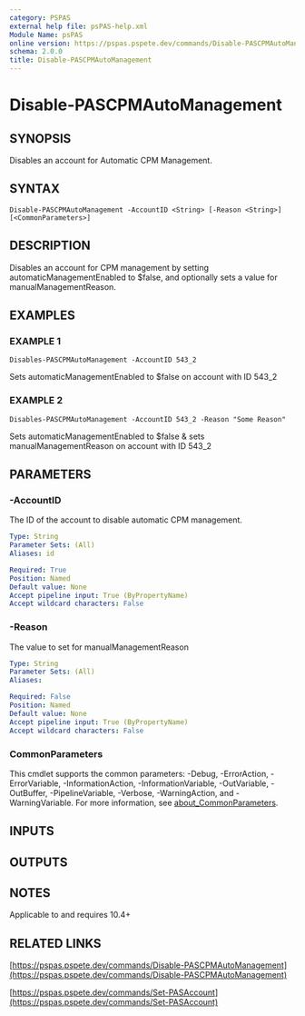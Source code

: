 ```yaml
---
category: PSPAS
external help file: psPAS-help.xml
Module Name: psPAS
online version: https://pspas.pspete.dev/commands/Disable-PASCPMAutoManagement
schema: 2.0.0
title: Disable-PASCPMAutoManagement
---
```


# Disable-PASCPMAutoManagement

## SYNOPSIS
Disables an account for Automatic CPM Management.

## SYNTAX

```
Disable-PASCPMAutoManagement -AccountID <String> [-Reason <String>] [<CommonParameters>]
```

## DESCRIPTION
Disables an account for CPM management by setting automaticManagementEnabled to $false,
and optionally sets a value for manualManagementReason.

## EXAMPLES

### EXAMPLE 1
```
Disables-PASCPMAutoManagement -AccountID 543_2
```

Sets automaticManagementEnabled to $false on account with ID 543_2

### EXAMPLE 2
```
Disables-PASCPMAutoManagement -AccountID 543_2 -Reason "Some Reason"
```

Sets automaticManagementEnabled to $false & sets manualManagementReason on account with ID 543_2

## PARAMETERS

### -AccountID
The ID of the account to disable automatic CPM management.

```yaml
Type: String
Parameter Sets: (All)
Aliases: id

Required: True
Position: Named
Default value: None
Accept pipeline input: True (ByPropertyName)
Accept wildcard characters: False
```

### -Reason
The value to set for manualManagementReason

```yaml
Type: String
Parameter Sets: (All)
Aliases:

Required: False
Position: Named
Default value: None
Accept pipeline input: True (ByPropertyName)
Accept wildcard characters: False
```

### CommonParameters
This cmdlet supports the common parameters: -Debug, -ErrorAction, -ErrorVariable, -InformationAction, -InformationVariable, -OutVariable, -OutBuffer, -PipelineVariable, -Verbose, -WarningAction, and -WarningVariable. For more information, see [about_CommonParameters](http://go.microsoft.com/fwlink/?LinkID=113216).

## INPUTS

## OUTPUTS

## NOTES
Applicable to and requires 10.4+

## RELATED LINKS

[https://pspas.pspete.dev/commands/Disable-PASCPMAutoManagement](https://pspas.pspete.dev/commands/Disable-PASCPMAutoManagement)

[https://pspas.pspete.dev/commands/Set-PASAccount](https://pspas.pspete.dev/commands/Set-PASAccount)
